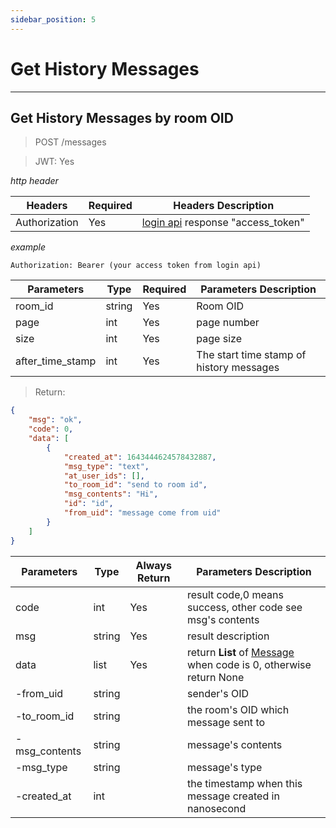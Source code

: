 ```yaml
---
sidebar_position: 5
---
```


# Get History Messages
___
## Get History Messages by room OID
> POST /messages

> JWT: Yes

*http header*

| Headers  | Required |  Headers Description|
| ------------- | ------------- |--------|
| Authorization  | Yes  |  [login api](/docs/Web3MQ-RESTFul-API/User/user-login#login-with-metamask-sign) response "access_token" |

*example*

```
Authorization: Bearer (your access token from login api)
```

| Parameters | Type | Required |  Parameters Description|
| ---------|------ | ------------- |--------|
| room_id |string | Yes  |  Room OID  |
| page |int | Yes  |  page number  |
| size |int | Yes  |  page size  |
| after_time_stamp |int | Yes  | The start time stamp of history messages |

> Return:

```json
{
    "msg": "ok",
    "code": 0,
    "data": [
        {
            "created_at": 1643444624578432887,
            "msg_type": "text",
            "at_user_ids": [],
            "to_room_id": "send to room id",
            "msg_contents": "Hi",
            "id": "id",
            "from_uid": "message come from uid"
        }
    ]
}
```

| Parameters | Type | Always Return |  Parameters Description|
| -----------|--- | ------------- |--------|
| code |int | Yes  |  result code,0 means success, other code see msg's contents  |
| msg  |string| Yes  | result description   |
| data |list | Yes  | return **List** of [Message](/docs/Web3MQ-RESTFul-API/Room/#messages-structure) when code is 0, otherwise return None |
| -from_uid |string |   | sender's OID |
| -to_room_id|string  |   | the room's OID which message sent to |
| -msg_contents |string |   | message's contents |
| -msg_type |string |   | message's type |
| -created_at |int |   | the timestamp when this message created in nanosecond |
